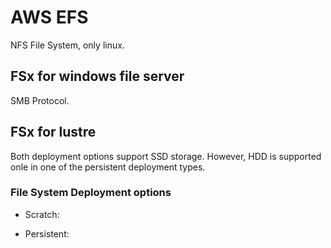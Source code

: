# AWS EFS

NFS File System, only linux.

## FSx for windows file server

SMB Protocol.

## FSx for lustre

Both deployment options support SSD storage. However, HDD is supported onle in one of the persistent deployment types.

### File System Deployment options

* Scratch:

* Persistent: